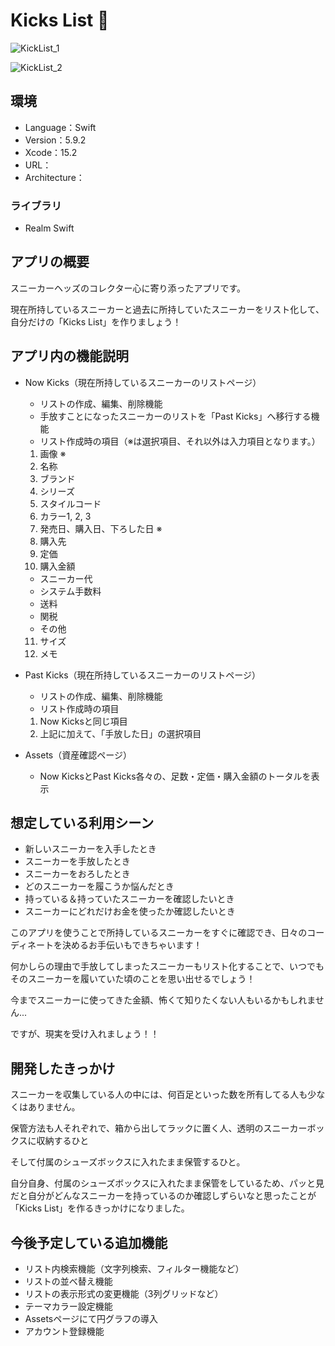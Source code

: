 # Kicks List 👟

![KickList_1](https://github.com/tapimaru12/TwitterSampleApp/assets/73249060/ebe48f87-09f8-433e-ae90-ab3d177f5de6)

![KickList_2](https://github.com/tapimaru12/TwitterSampleApp/assets/73249060/9d04d146-966b-4277-973f-b4ba6c2e9f4f)

## 環境

- Language：Swift
- Version：5.9.2
- Xcode：15.2
- URL：
- Architecture：

### ライブラリ

- Realm Swift

## アプリの概要

スニーカーヘッズのコレクター心に寄り添ったアプリです。

現在所持しているスニーカーと過去に所持していたスニーカーをリスト化して、自分だけの「Kicks List」を作りましょう！

## アプリ内の機能説明

- Now Kicks（現在所持しているスニーカーのリストページ）

  - リストの作成、編集、削除機能
  - 手放すことになったスニーカーのリストを「Past Kicks」へ移行する機能
  - リスト作成時の項目（※は選択項目、それ以外は入力項目となります。）
  1. 画像 ※
  2. 名称
  3. ブランド
  4. シリーズ
  5. スタイルコード
  6. カラー1, 2, 3
  7. 発売日、購入日、下ろした日 ※
  8. 購入先
  9. 定価
  10. 購入金額
  -  スニーカー代
  -  システム手数料
  -  送料
  -  関税
  -  その他
  11. サイズ
  12. メモ


- Past Kicks（現在所持しているスニーカーのリストページ）

  - リストの作成、編集、削除機能
  - リスト作成時の項目
  1. Now Kicksと同じ項目
  2. 上記に加えて、「手放した日」の選択項目


- Assets（資産確認ページ）

  - Now KicksとPast Kicks各々の、足数・定価・購入金額のトータルを表示


## 想定している利用シーン

- 新しいスニーカーを入手したとき
- スニーカーを手放したとき
- スニーカーをおろしたとき
- どのスニーカーを履こうか悩んだとき
- 持っている＆持っていたスニーカーを確認したいとき
- スニーカーにどれだけお金を使ったか確認したいとき

このアプリを使うことで所持しているスニーカーをすぐに確認でき、日々のコーディネートを決めるお手伝いもできちゃいます！

何かしらの理由で手放してしまったスニーカーもリスト化することで、いつでもそのスニーカーを履いていた頃のことを思い出せるでしょう！

今までスニーカーに使ってきた金額、怖くて知りたくない人もいるかもしれません...

ですが、現実を受け入れましょう！！


## 開発したきっかけ

スニーカーを収集している人の中には、何百足といった数を所有してる人も少なくはありません。

保管方法も人それぞれで、箱から出してラックに置く人、透明のスニーカーボックスに収納するひと

そして付属のシューズボックスに入れたまま保管するひと。

自分自身、付属のシューズボックスに入れたまま保管をしているため、パッと見だと自分がどんなスニーカーを持っているのか確認しずらいなと思ったことが「Kicks List」を作るきっかけになりました。


## 今後予定している追加機能

- リスト内検索機能（文字列検索、フィルター機能など）
- リストの並べ替え機能
- リストの表示形式の変更機能（3列グリッドなど）
- テーマカラー設定機能
- Assetsページにて円グラフの導入
- アカウント登録機能

